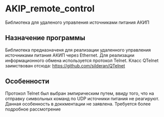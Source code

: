 # AKIP_remote_control
Библиотека для удаленого управления источниками питания АКИП
## Назначение программы
Библиотека предназначеня для реализации удаленного управления источниками питания АКИП через Ethernet. Для реализации информационного обмена используется протокол Telnet. Класс QTelnet заимствован отсюда: https://github.com/silderan/QTelnet
## Особенности
Протокол Telnet был выбран эмпирическим путем, ввиду того, что на отправку символьных команд по UDP источники питания не реагируют. Данная особенность в доккментации не заявлена. Требуется более подробное рассмотрение
